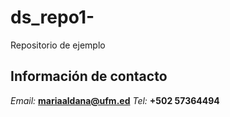 # ds_repo1-
Repositorio de ejemplo
## Información de contacto
*Email:* **mariaaldana@ufm.ed**
*Tel:* **+502 57364494**
